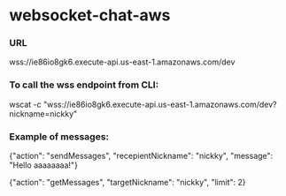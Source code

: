# websocket-chat-aws

### URL
wss://ie86io8gk6.execute-api.us-east-1.amazonaws.com/dev

### To call the wss endpoint from CLI:
wscat -c "wss://ie86io8gk6.execute-api.us-east-1.amazonaws.com/dev?nickname=nickky"

### Example of messages:
{"action": "sendMessages", "recepientNickname": "nickky", "message": "Hello aaaaaaaa!"}

{"action": "getMessages", "targetNickname": "nickky", "limit": 2}
